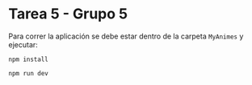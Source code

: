# Tarea 5 - Grupo 5

Para correr la aplicación se debe estar dentro de la carpeta `MyAnimes` y ejecutar:

`npm install`

`npm run dev`
